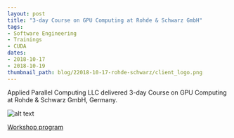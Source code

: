 ```yaml
---
layout: post
title: "3-day Course on GPU Computing at Rohde & Schwarz GmbH"
tags:
- Software Engineering
- Trainings
- CUDA
dates:
- 2018-10-17
- 2018-10-19
thumbnail_path: blog/22018-10-17-rohde-schwarz/client_logo.png
---
```


Applied Parallel Computing LLC delivered 3-day Course on GPU Computing at Rohde & Schwarz GmbH, Germany.

![alt text](\assets\img\blog\22018-10-17-rohde-schwarz/client_logo.png "Logo Title Text 1")

[Workshop program](\assets\img\blog\22018-10-17-rohde-schwarz\program.pdf)
